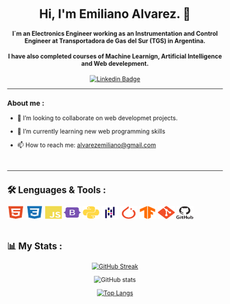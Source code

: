 <!--
**emito69/emito69** is a ✨ _special_ ✨ repository because its `README.md` (this file) appears on your GitHub profile.
Here are some ideas to get you started:
- 🔭 I’m currently working on ...
- 🌱 I’m currently learning ...
- 👯 I’m looking to collaborate on ...
- 🤔 I’m looking for help with ...
- 💬 Ask me about ...
- 📫 How to reach me: ...
- 😄 Pronouns: ...
- ⚡ Fun fact: ...

En el README de github no puedo añadir scrpits de java o css, tengo que trabajar directamente con atributos en html
-->

<div id="header" align="center">
  <h1 align="center">  Hi, I'm Emiliano Alvarez. 👋</h1>
  <h4 align="center"> I´m an Electronics Engineer working as an Instrumentation and Control Engineer at Transportadora de Gas del Sur (TGS) in Argentina.</h4>
  <h4 align="center"> I have also completed courses of Machine Learnign, Artificial Intelligence and Web develepment.</h4>
</div>


<div id="badges" align="center">
    <a href="https://www.linkedin.com/in/emiliano-alvarez-a6677b1b4/">
        <img src="https://img.shields.io/badge/LinkedIn-0077B5?style=for-the-badge&logo=linkedin&logoColor=white" alt="Linkedin Badge"  style="max-width: 100%;">
    </a>
</div>

<hr>

### About me : 

- 👯 I’m looking to collaborate on web developmet projects.

- 📝 I’m currently learning new web programming skills

- 📫 How to reach me: alvarezemiliano@gmail.com

<br>
<hr>
<div align="left">
 <h2> 🛠 Lenguages & Tools : </h2>
 <div>
  <img src="https://github.com/devicons/devicon/blob/master/icons/html5/html5-plain.svg" title="HTML5" alt="HTML" height="30" width="40"/>
  <img src="https://github.com/devicons/devicon/blob/master/icons/css3/css3-plain.svg" title="CSS3" alt="CSS" height="30" width="40"/>
  <img src="https://github.com/devicons/devicon/blob/master/icons/javascript/javascript-plain.svg" title="JavaScript" alt="JavaScript" height="30" width="40"/>
  <img src="https://github.com/devicons/devicon/blob/master/icons/bootstrap/bootstrap-plain.svg" title="Bootstrap" alt="Bootstrap" height="30" width="40"/> 
  <img src="https://github.com/devicons/devicon/blob/master/icons/python/python-plain.svg" title="Python" alt="Python" height="30" width="40"/> 
  <img src="https://github.com/devicons/devicon/blob/master/icons/pandas/pandas-original.svg" title="Pandas" alt="Pandas" height="30" width="40"/>
  <img src="https://github.com/devicons/devicon/blob/master/icons/pytorch/pytorch-original.svg" title="Pytorch" alt="Pytorch" height="30" width="40"/> 
  <img src="https://github.com/devicons/devicon/blob/master/icons/tensorflow/tensorflow-original.svg" title="Tensorflow" alt="Tensorflow" height="30" width="40"/> 
  
  <img src="https://github.com/devicons/devicon/blob/master/icons/git/git-plain.svg" title="Git" alt="Git" height="30" width="40"/> 
  <img src="https://github.com/devicons/devicon/blob/master/icons/github/github-original-wordmark.svg" title="Github" alt="Github" height="30" width="40" style="filter: brightness(2);"/> 
  <br>
  <br>
</div>


  <h2>  📊 My Stats : </h2>

  <div align="center">
    
   [![GitHub Streak](https://streak-stats.demolab.com?user=emito69&theme=synthwave&date_format=j%20M%5B%20Y%5D)](https://git.io/streak-stats)
   
   ![GitHub stats](https://github-readme-stats.vercel.app/api?username=emito69&show_icons=true&theme=radical)

   [![Top Langs](https://github-readme-stats.vercel.app/api/top-langs/?username=emito69&langs_count=8)](https://github.com/anuraghazra/github-readme-stats)
    <br>
</div>

